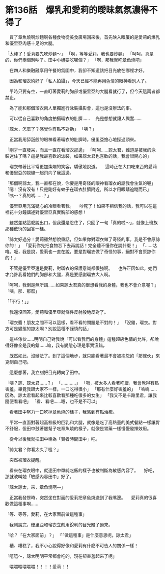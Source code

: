 # 第136話　爆乳和愛莉的曖昧氣氛濃得不得了

　買了章魚燒啊炒麵啊各種食物從美食廣場回來後，首先映入眼簾的是愛莉的爆乳和優里亞肉感十足的大腿。

「太棒了！愛莉要先吃炒麵～」
「啊，等等愛莉，我也要炒麵」
「呵呵，真是的，你們兩個別吵了。田中小姐要吃哪個？」
「啊，那我就吃章魚燒吧」

　在四人和樂融融享用午餐的氛圍中，我卻不知道該把目光放在哪裡才好。

　因為和瑠衣約好了「私人拍攝」，今天已經不能再用色情的眼神看別人了。

　平時只要有空，一直盯著愛莉的胸部或優里亞的大腿看就行了，但今天這兩者都禁止。

　為了能和那個瑠衣兩人單獨進行泳裝攝影會，這也是沒辦法的事。

　可以從自己喜歡的角度拍攝瑠衣的肚臍......
　光是想想就讓人興奮......

「諒太，怎麼了？感覺你有點不對勁」
「咦？」

　正當我用舔舐般的眼神看著瑠衣的肚臍時，優里亞擔心地探過頭來。

「剛才一直發呆，而且一直在看瑠衣那邊」
「呵呵......諒太君，難道是被我的泳裝迷住了嗎？這是我最喜歡的泳裝，如果諒太君也喜歡的話，我會很開心的」

　瑠衣帶著比平常更加燦爛的笑容，驕傲地說道。
　這時正在大口吃東西的愛莉和優里亞的視線一起飛向了我這邊。

「那個啊諒太，我一直都在說，你要是用奇怪的眼神看瑠衣的話我會生氣的喔」
「嗯！沒有沒有！只是剛好有蚊子在瑠衣肚臍附近，所以才用眼睛追蹤而已」
「咦～？真的嗎......？」

　優里亞用充滿疑心的冷眼看著我。
　吵死了！如果不相信我的話，我可以在這裡花十分鐘講述對優里亞真實胸部的感想！

　雖然差點這麼說出口，但我還是忍住了，只回了一句「真的啦～」，就像上班族那種敷衍的回答一樣。

「諒太好過分！愛莉雖然想說重話，但如果你對瑠衣做了奇怪的事，我是不會原諒你的！」
「愛莉你先把食物吞下去再說話！完全聽不懂你在說什麼！」
「......咕嚕。呃，我是說，愛莉也一直在說，要是對瑠衣做了奇怪的事，絕對不會原諒你的！」

　不管是優里亞還是愛莉，對瑠衣的保護意識都很強啊。
　也許正因如此，她們才允許我看她們的胸部和大腿，真是要感謝瑠衣大人啊。

「呵呵，我倒是無所謂......如果諒太君真的很想看我的身體，我也不會介意喔？」
「咦，那、那麼」

「「不行！」」

　我還沒回答，愛莉和優里亞就條件反射般地反對了。

「瑠衣醬！朋友之間不可以這樣，看不看的問題是不對的！」
「沒錯，瑠衣。對方可是變態的諒太啊？別說這種不謹慎的話」

　這些傢伙......明明自己對我說「可以看我們的身體」這種超級色情的允許，卻說得好像全是我的錯......嘛，我有變態心理是事實沒錯。

　既然如此，沒辦法了。到了這個地步，就只能看著最不會被抱怨的「那傢伙」來克制自己吧。

　這麼想著，我立刻把目光轉向了田中。

「咦？諒、諒太君......？」
「............」
「呃，被太多人看著吃飯，我會覺得有點害羞。畢竟我跟大家不一樣，一口吃得很小」
「那有什麼好害羞的」
「嗚嗚......因為，諒太君看起來比較喜歡看那種吃很多的女生」
「我又不是卡路里君，讓我隨便看看吧」
「看、看吧......嗯，也不是不可以」

　看著田中努力一口吃掉章魚燒的樣子，我感到有點治癒。

　平常一直面對著超高校級的巨乳和大腿，就像是吃了高熱量的美式餐點一樣讓胃不舒服，但田中鼓著腮幫子吃章魚燒的樣子，就像是胃藥一樣慢慢發揮效用。

　從今以後我就把田中稱為「賢者時間田中」吧。

「諒太君？你看太久了喔？」

　突然被瑠衣提醒。

　看來在瑠衣眼中，就連田中單純吃飯的樣子也被判斷為敏感內容了。
　好吧，那就改叫她「敏感內容田中」好了。

「諒太諒太，來，章魚燒啊—」

　正當我發愣時，突然坐在對面的愛莉把章魚燒送到了我嘴邊。
　愛莉真的很喜歡做這種事啊......

「等、等等，愛莉，在大家面前做這種事」

　我剛說完，優里亞和瑠衣立刻用銳利的目光瞪了過來。

「哈？「在大家面前」？」
「「做這種事」是什麼意思呢，諒太君」

　糟、糟糕了，我不小心說得好像和愛莉有什麼不可告人的關係一樣！

「嘻嘻～，諒太明明平常都會吃的，現在卻害羞起來了呢」

　喂喂喂喂喂喂！！！！愛莉！！